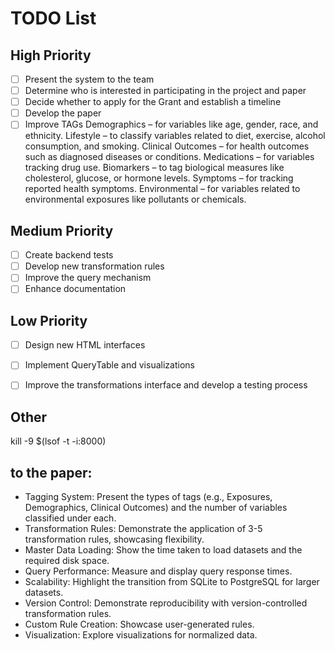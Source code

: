 # TODO List

## High Priority

- [ ] Present the system to the team
- [ ] Determine who is interested in participating in the project and paper
- [ ] Decide whether to apply for the Grant and establish a timeline
- [ ] Develop the paper
- [ ] Improve TAGs
    Demographics – for variables like age, gender, race, and ethnicity.
    Lifestyle – to classify variables related to diet, exercise, alcohol consumption, and smoking.
    Clinical Outcomes – for health outcomes such as diagnosed diseases or conditions.
    Medications – for variables tracking drug use.
    Biomarkers – to tag biological measures like cholesterol, glucose, or hormone levels.
    Symptoms – for tracking reported health symptoms.
    Environmental – for variables related to environmental exposures like pollutants or chemicals.

## Medium Priority

- [ ] Create backend tests
- [ ] Develop new transformation rules
- [ ] Improve the query mechanism
- [ ] Enhance documentation

## Low Priority

- [ ] Design new HTML interfaces
- [ ] Implement QueryTable and visualizations
- [ ] Improve the transformations interface and develop a testing process


## Other
kill -9 $(lsof -t -i:8000)

## to the paper:
- Tagging System: Present the types of tags (e.g., Exposures, Demographics, Clinical Outcomes) and the number of variables classified under each.
- Transformation Rules: Demonstrate the application of 3-5 transformation rules, showcasing flexibility.
- Master Data Loading: Show the time taken to load datasets and the required disk space.
- Query Performance: Measure and display query response times.
- Scalability: Highlight the transition from SQLite to PostgreSQL for larger datasets.
- Version Control: Demonstrate reproducibility with version-controlled transformation rules.
- Custom Rule Creation: Showcase user-generated rules.
- Visualization: Explore visualizations for normalized data.
